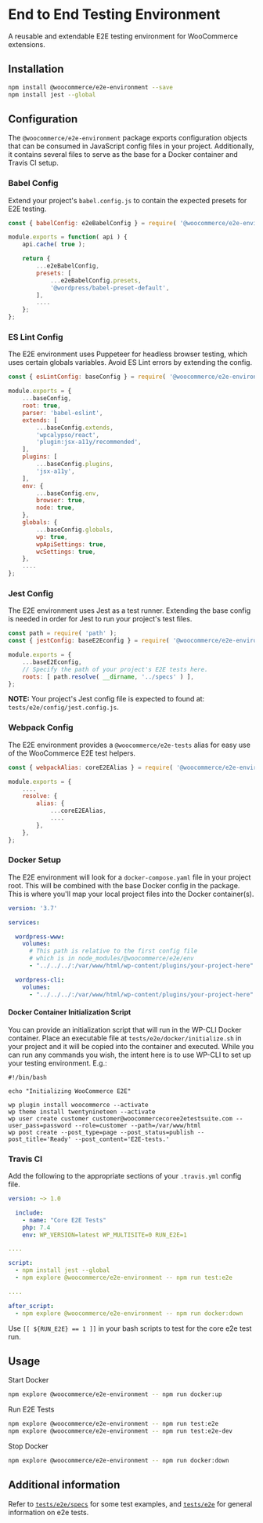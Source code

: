 # End to End Testing Environment

A reusable and extendable E2E testing environment for WooCommerce extensions.

## Installation

```bash
npm install @woocommerce/e2e-environment --save
npm install jest --global
```

## Configuration

The `@woocommerce/e2e-environment` package exports configuration objects that can be consumed in JavaScript config files in your project. Additionally, it contains several files to serve as the base for a Docker container and Travis CI setup.

### Babel Config

Extend your project's `babel.config.js` to contain the expected presets for E2E testing.

```js
const { babelConfig: e2eBabelConfig } = require( '@woocommerce/e2e-environment' );

module.exports = function( api ) {
	api.cache( true );

	return {
		...e2eBabelConfig,
		presets: [
			...e2eBabelConfig.presets,
			'@wordpress/babel-preset-default',
		],
		....
	};
};
```

### ES Lint Config

The E2E environment uses Puppeteer for headless browser testing, which uses certain globals variables. Avoid ES Lint errors by extending the config.

```js
const { esLintConfig: baseConfig } = require( '@woocommerce/e2e-environment' );

module.exports = {
	...baseConfig,
	root: true,
	parser: 'babel-eslint',
	extends: [
		...baseConfig.extends,
		'wpcalypso/react',
		'plugin:jsx-a11y/recommended',
	],
	plugins: [
		...baseConfig.plugins,
		'jsx-a11y',
	],
	env: {
		...baseConfig.env,
		browser: true,
		node: true,
	},
	globals: {
		...baseConfig.globals,
		wp: true,
		wpApiSettings: true,
		wcSettings: true,
	},
	....
};
```

### Jest Config

The E2E environment uses Jest as a test runner. Extending the base config is needed in order for Jest to run your project's test files.

```js
const path = require( 'path' );
const { jestConfig: baseE2Econfig } = require( '@woocommerce/e2e-environment' );

module.exports = {
	...baseE2Econfig,
	// Specify the path of your project's E2E tests here.
	roots: [ path.resolve( __dirname, '../specs' ) ],
};
```

**NOTE:** Your project's Jest config file is expected to found at: `tests/e2e/config/jest.config.js`.

### Webpack Config

The E2E environment provides a `@woocommerce/e2e-tests` alias for easy use of the WooCommerce E2E test helpers.

```js
const { webpackAlias: coreE2EAlias } = require( '@woocommerce/e2e-environment' );

module.exports = {
	....
	resolve: {
		alias: {
			...coreE2EAlias,
			....
		},
	},
};
```

### Docker Setup

The E2E environment will look for a `docker-compose.yaml` file in your project root. This will be combined with the base Docker config in the package. This is where you'll map your local project files into the Docker container(s).

```yaml
version: '3.7'

services:

  wordpress-www:
    volumes:
      # This path is relative to the first config file
      # which is in node_modules/@woocommerce/e2e/env
      - "../../../:/var/www/html/wp-content/plugins/your-project-here"

  wordpress-cli:
    volumes:
      - "../../../:/var/www/html/wp-content/plugins/your-project-here"
```

#### Docker Container Initialization Script

You can provide an initialization script that will run in the WP-CLI Docker container. Place an executable file at `tests/e2e/docker/initialize.sh` in your project and it will be copied into the container and executed. While you can run any commands you wish, the intent here is to use WP-CLI to set up your testing environment. E.g.:

```
#!/bin/bash

echo "Initializing WooCommerce E2E"

wp plugin install woocommerce --activate
wp theme install twentynineteen --activate
wp user create customer customer@woocommercecoree2etestsuite.com --user_pass=password --role=customer --path=/var/www/html
wp post create --post_type=page --post_status=publish --post_title='Ready' --post_content='E2E-tests.'
```

### Travis CI

Add the following to the appropriate sections of your `.travis.yml` config file.

```yaml
version: ~> 1.0

  include:
    - name: "Core E2E Tests"
    php: 7.4
    env: WP_VERSION=latest WP_MULTISITE=0 RUN_E2E=1

....

script:
  - npm install jest --global
  - npm explore @woocommerce/e2e-environment -- npm run test:e2e

....

after_script:
  - npm explore @woocommerce/e2e-environment -- npm run docker:down
```

Use `[[ ${RUN_E2E} == 1 ]]` in your bash scripts to test for the core e2e test run.

## Usage

Start Docker

```bash
npm explore @woocommerce/e2e-environment -- npm run docker:up
```

Run E2E Tests

```bash
npm explore @woocommerce/e2e-environment -- npm run test:e2e
npm explore @woocommerce/e2e-environment -- npm run test:e2e-dev
```

Stop Docker

```bash
npm explore @woocommerce/e2e-environment -- npm run docker:down
```

## Additional information

Refer to [`tests/e2e/specs`](https://github.com/woocommerce/woocommerce/tree/master/tests/e2e/specs) for some test examples, and [`tests/e2e`](https://github.com/woocommerce/woocommerce/tree/master/tests/e2e) for general information on e2e tests.
